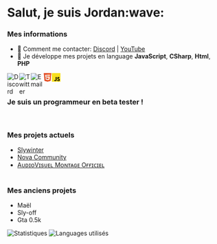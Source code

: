<h1>Salut, je suis Jordan:wave:</h1>

### Mes informations
- 🔭 Comment me contacter: [Discord](https://discord.gg/sma88qzTgw) | [YouTube](https://youtube.com/channel/UCi4jHrq0SEXrcm9xxWHWtag) 
- 🌱 Je développe mes projets en language __JavaScript__, __CSharp__, __Html__, __PHP__

<img align="left" alt="Discord" width="28px" src="https://logo-marque.com/wp-content/uploads/2020/12/Discord-Logo.png" /><img align="left" alt="Twitter" width="27px" src="https://upload.wikimedia.org/wikipedia/fr/thumb/c/c8/Twitter_Bird.svg/1200px-Twitter_Bird.svg.png" /><img align="left" alt="Email" width="29px" src="https://logo-marque.com/wp-content/uploads/2020/11/Gmail-Logo.png" /><img align="left" alt="" width="20px" src="public/img/logo-html5-officiel-w3c[1].png" /><img align="left" alt="" width="20px" src="public/img/262px-Unofficial_JavaScript_logo_2.svg[1].png" />


<br><br>

### Je suis un programmeur en beta tester !
<br>

### Mes projets actuels
- [Slywinter](https://www.slywinter.fr/)
- [Nova Community](https://discord.gg/EShYTc4QYv)
- [AᴜᴅɪᴏVɪsᴜᴇʟ Mᴏɴᴛᴀɢᴇ Oғғɪᴄɪᴇʟ](https://discord.gg/Ny6yZU5SMw)
<br><br>

### Mes anciens projets
- Maël
- Sly-off
- Gta 0.5k

<img alt="Statistiques" src="https://github-readme-stats.vercel.app/api?username=TheCodinLab&show_icons=true&hide_border=true&theme=tokyonight" />
<img alt="Languages utilisés" src="https://github-readme-stats.vercel.app/api/top-langs?username=GalackQSM&show_icons=true&theme=tokyonight&layout=compact" />
